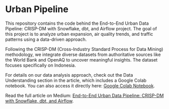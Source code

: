 # Urban Pipeline
This repository contains the code behind the End-to-End Urban Data Pipeline: CRISP-DM with Snowflake, dbt, and Airflow project. The goal of this project is to analyze urban expansion, air quality trends, and traffic patterns using a data-driven approach.

Following the CRISP-DM (Cross-Industry Standard Process for Data Mining) methodology, we integrate diverse datasets from authoritative sources like the World Bank and OpenAQ to uncover meaningful insights. The dataset focuses specifically on Indonesia.

For details on our data analysis approach, check out the Data Understanding section in the article, which includes a Google Colab notebook. You can also access it directly here: [Google Colab Notebook](https://gist.github.com/Wingscape/e475abab0ea4d00bfaceec734685062d).

Read the full article on Medium: [End-to-End Urban Data Pipeline: CRISP-DM with Snowflake, dbt, and Airflow](https://medium.com/@naufal_fatihul/end-to-end-urban-data-pipeline-crisp-dm-with-snowflake-dbt-and-airflow-61c60159c3ee).